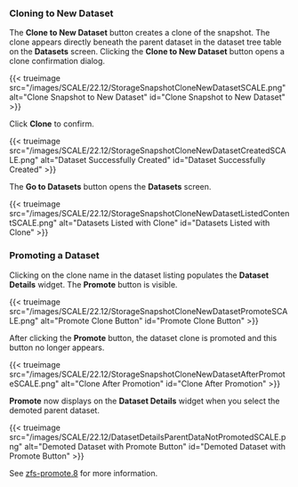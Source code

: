 &NewLine;

### Cloning to New Dataset

The **Clone to New Dataset** button creates a clone of the snapshot. The clone appears directly beneath the parent dataset in the dataset tree table on the **Datasets** screen. Clicking the **Clone to New Dataset** button opens a clone confirmation dialog.

{{< trueimage src="/images/SCALE/22.12/StorageSnapshotCloneNewDatasetSCALE.png" alt="Clone Snapshot to New Dataset" id="Clone Snapshot to New Dataset" >}}

Click **Clone** to confirm.

{{< trueimage src="/images/SCALE/22.12/StorageSnapshotCloneNewDatasetCreatedSCALE.png" alt="Dataset Successfully Created" id="Dataset Successfully Created" >}}

The **Go to Datasets** button opens the **Datasets** screen.

{{< trueimage src="/images/SCALE/22.12/StorageSnapshotCloneNewDatasetListedContentSCALE.png" alt="Datasets Listed with Clone" id="Datasets Listed with Clone" >}}

### Promoting a Dataset

Clicking on the clone name in the dataset listing populates the **Dataset Details** widget. The **Promote** button is visible.

{{< trueimage src="/images/SCALE/22.12/StorageSnapshotCloneNewDatasetPromoteSCALE.png" alt="Promote Clone Button" id="Promote Clone Button" >}}

After clicking the **Promote** button, the dataset clone is promoted and this button no longer appears.

{{< trueimage src="/images/SCALE/22.12/StorageSnapshotCloneNewDatasetAfterPromoteSCALE.png" alt="Clone After Promotion" id="Clone After Promotion" >}}

**Promote** now displays on the **Dataset Details** widget when you select the demoted parent dataset.

{{< trueimage src="/images/SCALE/22.12/DatasetDetailsParentDataNotPromotedSCALE.png" alt="Demoted Dataset with Promote Button" id="Demoted Dataset with Promote Button" >}}

See [zfs-promote.8](https://openzfs.github.io/openzfs-docs/man/8/zfs-promote.8.html) for more information.
